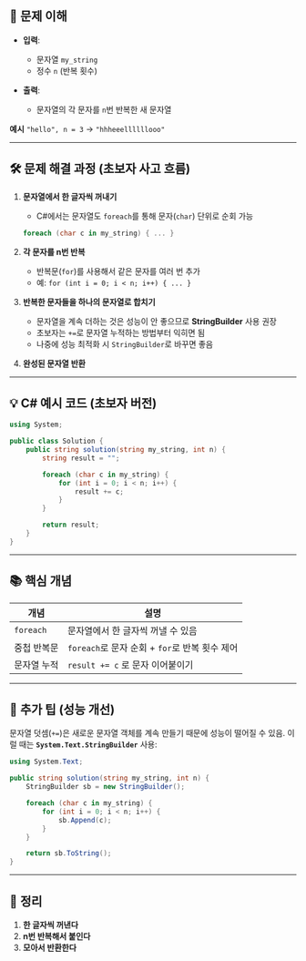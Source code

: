 

## 📌 문제 이해

* **입력**:

  * 문자열 `my_string`
  * 정수 `n` (반복 횟수)
* **출력**:

  * 문자열의 각 문자를 `n`번 반복한 새 문자열

**예시**
`"hello", n = 3` → `"hhheeellllllooo"`

---

## 🛠️ 문제 해결 과정 (초보자 사고 흐름)

1. **문자열에서 한 글자씩 꺼내기**

   * C#에서는 문자열도 `foreach`를 통해 문자(`char`) 단위로 순회 가능

   ```csharp
   foreach (char c in my_string) { ... }
   ```

2. **각 문자를 n번 반복**

   * 반복문(`for`)를 사용해서 같은 문자를 여러 번 추가
   * 예: `for (int i = 0; i < n; i++) { ... }`

3. **반복한 문자들을 하나의 문자열로 합치기**

   * 문자열을 계속 더하는 것은 성능이 안 좋으므로 **StringBuilder** 사용 권장
   * 초보자는 `+=`로 문자열 누적하는 방법부터 익히면 됨
   * 나중에 성능 최적화 시 `StringBuilder`로 바꾸면 좋음

4. **완성된 문자열 반환**

---

## 💡 C# 예시 코드 (초보자 버전)

```csharp
using System;

public class Solution {
    public string solution(string my_string, int n) {
        string result = "";

        foreach (char c in my_string) {
            for (int i = 0; i < n; i++) {
                result += c;
            }
        }

        return result;
    }
}
```

---

## 📚 핵심 개념

| 개념        | 설명                                 |
| --------- | ---------------------------------- |
| `foreach` | 문자열에서 한 글자씩 꺼낼 수 있음                |
| 중첩 반복문    | `foreach`로 문자 순회 + `for`로 반복 횟수 제어 |
| 문자열 누적    | `result += c` 로 문자 이어붙이기           |

---

## 🚀 추가 팁 (성능 개선)

문자열 덧셈(`+=`)은 새로운 문자열 객체를 계속 만들기 때문에 성능이 떨어질 수 있음.
이럴 때는 **`System.Text.StringBuilder`** 사용:

```csharp
using System.Text;

public string solution(string my_string, int n) {
    StringBuilder sb = new StringBuilder();

    foreach (char c in my_string) {
        for (int i = 0; i < n; i++) {
            sb.Append(c);
        }
    }

    return sb.ToString();
}
```

---

## 📌 정리

1. **한 글자씩 꺼낸다**
2. **n번 반복해서 붙인다**
3. **모아서 반환한다**
